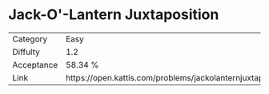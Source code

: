 # Jack-O'-Lantern Juxtaposition

<table>
    <tr>
        <td>Category</td>
        <td>Easy</td>
    </tr>
    <tr>
        <td>Diffulty</td>
        <td>1.2</td>
    </tr>
    <tr>
        <td>Acceptance</td>
        <td>58.34 %</td>
    </tr>
    <tr>
        <td>Link</td>
        <td>https://open.kattis.com/problems/jackolanternjuxtaposition</td>
    </tr>
</table>
